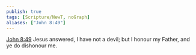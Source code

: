 ```yaml
---
publish: true
tags: [Scripture/NewT, noGraph]
aliases: ["John 8:49"]
---
```

[John 8:49](https://churchofjesuschrist.org/study/scriptures/nt/john/8?lang=eng&id=p49#p49) Jesus answered, I have not a devil; but I honour my Father, and ye do dishonour me.
